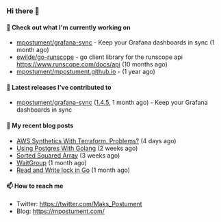 ### Hi there 👋

#### 👷 Check out what I'm currently working on

- [mpostument/grafana-sync](https://github.com/mpostument/grafana-sync) - Keep your Grafana dashboards in sync (1 month ago)
- [ewilde/go-runscope](https://github.com/ewilde/go-runscope) - go client library for the runscope  api https://www.runscope.com/docs/api (10 months ago)
- [mpostument/mpostument.github.io](https://github.com/mpostument/mpostument.github.io) -  (1 year ago)

#### 🔭 Latest releases I've contributed to

- [mpostument/grafana-sync](https://github.com/mpostument/grafana-sync) ([1.4.5](https://github.com/mpostument/grafana-sync/releases/tag/1.4.5), 1 month ago) - Keep your Grafana dashboards in sync

#### 📜 My recent blog posts

- [AWS Synthetics With Terraform. Problems?](https://mpostument.com/2022/03/08/aws-synthetics-with-terraform/) (4 days ago)
- [Using Postgres With Golang](https://mpostument.com/2022/02/20/connecting-to-postgres-with-golang/) (2 weeks ago)
- [Sorted Squared Array](https://mpostument.com/2022/02/14/sorted-squared-array/) (3 weeks ago)
- [WaitGroup](https://mpostument.com/2022/02/02/wait-groups/) (1 month ago)
- [Read and Write lock in Go](https://mpostument.com/2022/01/31/rwlock/) (1 month ago)

#### 📫 How to reach me

- Twitter: https://twitter.com/Maks_Postument
- Blog: https://mpostument.com/
